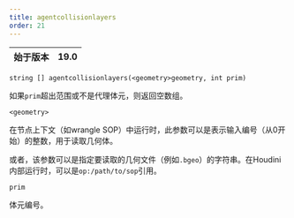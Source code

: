 ```yaml
---
title: agentcollisionlayers
order: 21
---
```

| 始于版本 | 19.0 |
| --- | --- |

`string [] agentcollisionlayers(<geometry>geometry, int prim)`

如果`prim`超出范围或不是代理体元，则返回空数组。

`<geometry>`

在节点上下文（如wrangle SOP）中运行时，此参数可以是表示输入编号（从0开始）的整数，用于读取几何体。

或者，该参数可以是指定要读取的几何文件（例如`.bgeo`）的字符串。在Houdini内部运行时，可以是`op:/path/to/sop`引用。

`prim`

体元编号。
